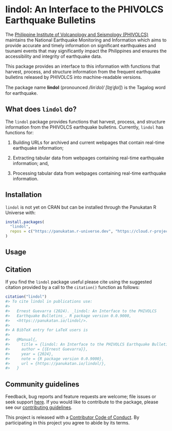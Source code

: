 
<!-- README.md is generated from README.Rmd. Please edit that file -->

# lindol: An Interface to the PHIVOLCS Earthquake Bulletins

<!-- badges: start -->

<!-- badges: end -->

The [Philippine Institute of Volcanology and Seismology
(PHIVOLCS)](https://phivolcs.dost.gov.ph/) maintains the National
Earthquake Monitoring and Information which aims to provide accurate and
timely information on significant earthquakes and tsunami events that
may significantly impact the Philippines and ensures the accessibility
and integrity of earthquake data.

This package provides an interface to this information with functions
that harvest, process, and structure information from the frequent
earthquake bulletins released by PHIVOLCS into machine-readable
versions.

The package name **lindol** (pronounced */linˈdol/ \[lɪn̪ˈd̪ol\]*) is
the Tagalog word for earthquake.

## What does `lindol` do?

The `lindol` package provides functions that harvest, process, and
structure information from the PHIVOLCS earthquake bulletins. Currently,
`lindol` has functions for:

1.  Building URLs for archived and current webpages that contain
    real-time earthquake information;

2.  Extracting tabular data from webpages containing real-time
    earthquake information; and,

3.  Processing tabular data from webpages containing real-time
    earthquake information.

## Installation

`lindol` is not yet on CRAN but can be installed through the Panukatan R
Universe with:

``` r
install.packages(
  "lindol",
  repos = c("https://panukatan.r-universe.dev", "https://cloud.r-project.org")
)
```

## Usage

## Citation

If you find the `lindol` package useful please cite using the suggested
citation provided by a call to the `citation()` function as follows:

``` r
citation("lindol")
#> To cite lindol in publications use:
#> 
#>   Ernest Guevarra (2024). _lindol: An Interface to the PHIVOLCS
#>   Earthquake Bulletins_. R package version 0.0.9000,
#>   <https://panukatan.io/lindol/>.
#> 
#> A BibTeX entry for LaTeX users is
#> 
#>   @Manual{,
#>     title = {lindol: An Interface to the PHIVOLCS Earthquake Bulletins},
#>     author = {{Ernest Guevarra}},
#>     year = {2024},
#>     note = {R package version 0.0.9000},
#>     url = {https://panukatan.io/lindol/},
#>   }
```

## Community guidelines

Feedback, bug reports and feature requests are welcome; file issues or
seek support [here](https://github.com/panukatan/lindol/issues). If you
would like to contribute to the package, please see our [contributing
guidelines](https://panukatan.io/lindol/CONTRIBUTING.html).

This project is released with a [Contributor Code of
Conduct](https://panukatan.io/lindol/CODE_OF_CONDUCT.html). By
participating in this project you agree to abide by its terms.
